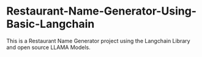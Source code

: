 # Restaurant-Name-Generator-Using-Basic-Langchain
This is a Restaurant Name Generator project using the Langchain Library and open source LLAMA Models.
